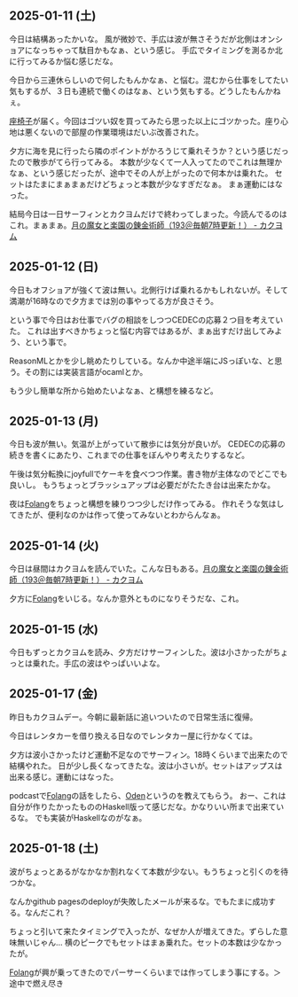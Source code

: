 ## 2025-01-11 (土)

今日は結構あったかいな。
風が微妙で、手広は波が無さそうだが北側はオンショアになっちゃって駄目かもなぁ、という感じ。
手広でタイミングを測るか北に行ってみるか悩む感じだな。

今日から三連休らしいので何したもんかなぁ、と悩む。混むから仕事をしてたい気もするが、３日も連続で働くのはなぁ、という気もする。どうしたもんかねぇ。

[座椅子](%E5%BA%A7%E6%A4%85%E5%AD%90)が届く。今回はゴツい奴を買ってみたら思った以上にゴツかった。座り心地は悪くないので部屋の作業環境はだいぶ改善された。

夕方に海を見に行ったら隣のポイントがかろうじて乗れそうか？という感じだったので散歩がてら行ってみる。
本数が少なくて一人入ってたのでこれは無理かなぁ、という感じだったが、途中でその人が上がったので何本かは乗れた。
セットはたまにまぁまぁだけどちょっと本数が少なすぎだなぁ。
まぁ運動にはなった。

結局今日は一日サーフィンとカクヨムだけで終わってしまった。今読んでるのはこれ。まぁまぁ。[月の魔女と楽園の錬金術師（193＠毎朝7時更新！） - カクヨム](https://kakuyomu.jp/works/16817330664974922093)

## 2025-01-12 (日)

今日もオフショアが強くて波は無い。北側行けば乗れるかもしれないが。そして満潮が16時なので夕方までは別の事やってる方が良さそう。

という事で今日はお仕事でバグの相談をしつつCEDECの応募２つ目を考えていた。
これは出すべきかちょっと悩む内容ではあるが、まぁ出すだけ出してみよう、という事で。

ReasonMLとかを少し眺めたりしている。なんか中途半端にJSっぽいな、と思う。その割には実装言語がocamlとか。

もう少し簡単な所から始めたいよなぁ、と構想を練るなど。

## 2025-01-13 (月)

今日も波が無い。気温が上がっていて散歩には気分が良いが。
CEDECの応募の続きを書くにあたり、これまでの仕事をぼんやり考えたりするなど。

午後は気分転換にjoyfullでケーキを食べつつ作業。書き物が主体なのでどこでも良いし。
もうちょっとブラッシュアップは必要だがたたき台は出来たかな。

夜は[Folang](Folang)をちょっと構想を練りつつ少しだけ作ってみる。
作れそうな気はしてきたが、便利なのかは作って使ってみないとわからんなぁ。

## 2025-01-14 (火)

今日は昼間はカクヨムを読んでいた。こんな日もある。[月の魔女と楽園の錬金術師（193＠毎朝7時更新！） - カクヨム](https://kakuyomu.jp/works/16817330664974922093)

夕方に[Folang](Folang)をいじる。なんか意外とものになりそうだな、これ。

## 2025-01-15 (水)

今日もずっとカクヨムを読み、夕方だけサーフィンした。波は小さかったがちょっとは乗れた。手広の波はやっぱいいよな。

## 2025-01-17 (金)

昨日もカクヨムデー。今朝に最新話に追いついたので日常生活に復帰。

今日はレンタカーを借り換える日なのでレンタカー屋に行かなくては。

夕方は波小さかったけど運動不足なのでサーフィン。18時くらいまで出来たので結構やれた。
日が少し長くなってきたな。波は小さいが。セットはアップスは出来る感じ。運動にはなった。

podcastで[Folang](Folang)の話をしたら、[Oden](https://github.com/oden-lang/oden.git)というのを教えてもらう。
おー、これは自分が作りたかったもののHaskell版って感じだな。かなりいい所まで出来ているな。
でも実装がHaskellなのがなぁ。

## 2025-01-18 (土)

波がちょっとあるがなかなか割れなくて本数が少ない。もうちょっと引くのを待つかな。

なんかgithub pagesのdeployが失敗したメールが来るな。でもたまに成功する。なんだこれ？

ちょっと引いて来たタイミングで入ったが、なぜか人が増えてきた。ずらした意味無いじゃん…
横のピークでもセットはまぁ乗れた。セットの本数は少なかったが。

[Folang](Folang)が興が乗ってきたのでパーサーくらいまでは作ってしまう事にする。＞途中で燃え尽き
